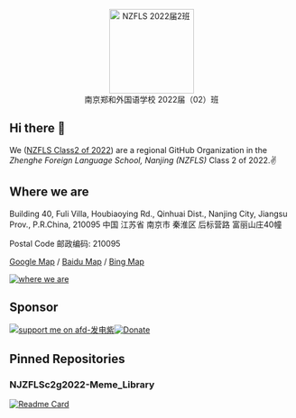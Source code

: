 <p align="center">
<a href="https://github.com/NJZFLSc2g2022">
  <img width="150" src="https://elem.nzcae.eu.org/NZFLS%202022届2班.png" alt="NZFLS 2022届2班" width="300">
</a>
<br>
  南京郑和外国语学校 2022届（02）班
</p>

## Hi there 👋

We ([NZFLS Class2 of 2022](https://github.com/NJZFLSc2g2022)) are a regional GitHub Organization in the _Zhenghe Foreign Language School, Nanjing (NZFLS)_  Class 2 of 2022.✌️

## Where we are

Building 40, Fuli Villa, Houbiaoying Rd., Qinhuai Dist., Nanjing City, Jiangsu Prov., P.R.China, 210095
中国 江苏省 南京市 秦淮区 后标营路 富丽山庄40幢

Postal Code 邮政编码: 210095

[Google Map](https://goo.gl/maps/Nnm2qGfBnvaxWHDg8) / [Baidu Map](https://j.map.baidu.com/54/cLgJ) / [Bing Map](https://www.bing.com/maps?osid=a95b4ff0-e496-4726-93f3-c1d7290b7be9&cp=pb4bb8tx25jd&lvl=16&v=2&sV=2&form=S00027)

[![where we are](https://user-images.githubusercontent.com/91039316/228396471-85aa7afc-0e28-48e3-80f9-9f52456553b8.jpeg)](https://goo.gl/maps/Nnm2qGfBnvaxWHDg8)

## Sponsor

[![support me on afd-发电紫](https://user-images.githubusercontent.com/91039316/229685800-ad7aac90-21bb-4014-afe6-60e6ea9902e3.svg)](https://afdian.net/@FredW)[![Donate](https://liberapay.com/assets/widgets/donate.svg)](https://liberapay.com/FredQSWang)

## Pinned Repositories

### NJZFLSc2g2022-Meme_Library



[![Readme Card](https://github-readme-stats.vercel.app/api/pin/?username=NJZFLSc2g2022&repo=NJZFLSc2g2022-Meme_Library)](https://github.com/NJZFLSc2g2022/NJZFLSc2g2022-Meme_Library)

<!--

**Here are some ideas to get you started:**

🙋‍♀️ A short introduction - what is your organization all about?
🌈 Contribution guidelines - how can the community get involved?
👩‍💻 Useful resources - where can the community find your docs? Is there anything else the community should know?
🍿 Fun facts - what does your team eat for breakfast?
🧙 Remember, you can do mighty things with the power of [Markdown](https://docs.github.com/github/writing-on-github/getting-started-with-writing-and-formatting-on-github/basic-writing-and-formatting-syntax)
-->

